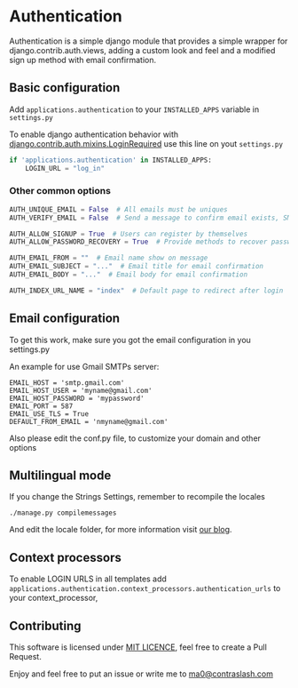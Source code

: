 # Authentication

Authentication is a simple django module that provides a simple wrapper for django.contrib.auth.views, 
adding a custom look and feel and a modified sign up method with email confirmation.

## Basic configuration
Add `applications.authentication` to your `INSTALLED_APPS` variable in
`settings.py`

To enable django authentication behavior with [django.contrib.auth.mixins.LoginRequired](https://docs.djangoproject.com/en/2.1/topics/auth/default/#the-loginrequired-mixin) use this line on yout `settings.py`

```python
if 'applications.authentication' in INSTALLED_APPS:
    LOGIN_URL = "log_in"
```

### Other common options

```python
AUTH_UNIQUE_EMAIL = False  # All emails must be uniques
AUTH_VERIFY_EMAIL = False  # Send a message to confirm email exists, SMTP configuration must be enabled

AUTH_ALLOW_SIGNUP = True  # Users can register by themselves
AUTH_ALLOW_PASSWORD_RECOVERY = True  # Provide methods to recover password, SMPT configuration must be enabled

AUTH_EMAIL_FROM = ""  # Email name show on message
AUTH_EMAIL_SUBJECT = "..."  # Email title for email confirmation
AUTH_EMAIL_BODY = "..."  # Email body for email confirmation

AUTH_INDEX_URL_NAME = "index"  # Default page to redirect after login
```


## Email configuration
To get this work, make sure you got the email configuration in you settings.py

An example for use Gmail SMTPs server:
```
EMAIL_HOST = 'smtp.gmail.com'
EMAIL_HOST_USER = 'myname@gmail.com'
EMAIL_HOST_PASSWORD = 'mypassword'
EMAIL_PORT = 587
EMAIL_USE_TLS = True
DEFAULT_FROM_EMAIL = 'nmyname@gmail.com'
```  

Also please edit the conf.py file, to customize your domain and other options

## Multilingual mode
If you change the Strings Settings, remember to recompile the locales

```
./manage.py compilemessages
```

And edit the locale folder, for more information visit [our blog](http://blog.contraslash.com/creando-locales-con-django/).

## Context processors

To enable LOGIN URLS in all templates add `applications.authentication.context_processors.authentication_urls`
to your context_processor,


## Contributing

This software is licensed under [MIT LICENCE](LICENSE), feel free to create
a Pull Request.

Enjoy and feel free to put an issue or write me to ma0@contraslash.com